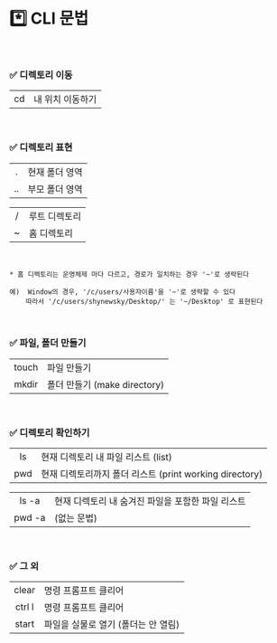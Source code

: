 # *️⃣ CLI 문법

<br>

### ✅ 디렉토리 이동

| | |
|:---:|:---|
|cd|내 위치 이동하기|

<br>

### ✅ 디렉토리 표현

| | |
|:---:|:---|
|.|현재 폴더 영역|
|..|부모 폴더 영역|

| | |
|:---:|:---|
|/|루트 디렉토리|
|~|홈 디렉토리|

<br>

    * 홈 디렉토리는 운영체제 마다 다르고, 경로가 일치하는 경우 '~'로 생략된다
    
    예)  Window의 경우, '/c/users/사용자이름'을 '~'로 생략할 수 있다
        따라서 '/c/users/shynewsky/Desktop/' 는 '~/Desktop' 로 표현된다

<br>     

### ✅ 파일, 폴더 만들기

| | |
|:---:|:---|
|touch|파일 만들기|
|mkdir|폴더 만들기 (make directory)|

<br>

### ✅ 디렉토리 확인하기

| | |
|:---:|:---|
|ls|현재 디렉토리 내 파일 리스트 (list)|
|pwd|현재 디렉토리까지 폴더 리스트 (print working directory)|

| | |
|:---:|:---|
|ls -a|현재 디렉토리 내 숨겨진 파일을 포함한 파일 리스트|
|pwd -a|(없는 문법)|

<br>

### ✅ 그 외

| | |
|:---:|:---|
|clear|명령 프롬프트 클리어|
|ctrl l|명령 프롬프트 클리어|
|start|파일을 실물로 열기 (폴더는 안 열림)|

<br>
<br>
<br>